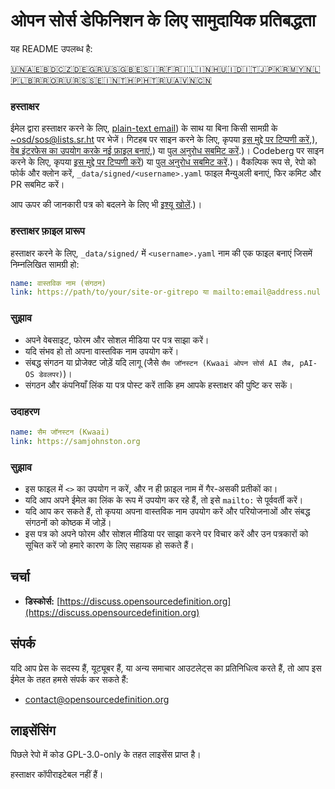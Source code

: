 # ओपन सोर्स डेफिनिशन के लिए सामुदायिक प्रतिबद्धता

यह README उपलब्ध है:
<!-- TRANSLATIONS_START -->
[🇺🇳](README.md)[🇦🇪](README-ar-AE.md)[🇧🇩](README-bn-BD.md)[🇨🇿](README-cs-CZ.md)[🇩🇪](README-de-DE.md)[🇬🇷](README-el-GR.md)[🇺🇸](README-en-US.md)[🇬🇧](README-en-GB.md)[🇪🇸](README-es-ES.md)[🇮🇷](README-fa-IR.md)[🇫🇷](README-fr-FR.md)[🇮🇱](README-he-IL.md)[🇮🇳](README-hi-IN.md)[🇭🇺](README-hu-HU.md)[🇮🇩](README-id-ID.md)[🇮🇹](README-it-IT.md)[🇯🇵](README-ja-JP.md)[🇰🇷](README-ko-KR.md)[🇲🇾](README-ms-MY.md)[🇳🇱](README-nl-NL.md)[🇵🇱](README-pl-PL.md)[🇧🇷](README-pt-BR.md)[🇷🇴](README-ro-RO.md)[🇷🇺](README-ru-RU.md)[🇷🇸](README-sr-RS.md)[🇸🇪](README-sv-SE.md)[🇮🇳](README-ta-IN.md)[🇹🇭](README-th-TH.md)[🇵🇭](README-tl-PH.md)[🇹🇷](README-tr-TR.md)[🇺🇦](README-uk-UA.md)[🇻🇳](README-vi-VN.md)[🇨🇳](README-zh-CN.md)
<!-- TRANSLATIONS_END -->

### हस्ताक्षर

ईमेल द्वारा हस्ताक्षर करने के लिए, [plain-text email](https://useplaintext.email/)) के साथ या बिना किसी सामग्री के [~osd/sos@lists.sr.ht](mailto:~osd/sos@lists.sr.ht) पर भेजें।
गिटहब पर साइन करने के लिए, कृपया [इस मुद्दे पर टिप्पणी करें](https://github.com/OpenSourceDefinition/sos/issues/1),), [वेब इंटरफेस का उपयोग करके नई फ़ाइल बनाएं](https://github.com/OpenSourceDefinition/sos/new/main/_data/signed),) या [पुल अनुरोध सबमिट करें](https://github.com/OpenSourceDefinition/sos/pulls).)।
Codeberg पर साइन करने के लिए, कृपया [इस मुद्दे पर टिप्पणी करें](https://codeberg.org/osd/sos/issues/1)) या [पुल अनुरोध सबमिट करें](https://codeberg.org/osd/sos/pulls).)।
वैकल्पिक रूप से, रेपो को फोर्क और क्लोन करें, `_data/signed/<username>.yaml` फाइल मैन्युअली बनाएं, फिर कमिट और PR सबमिट करें।

आप ऊपर की जानकारी पत्र को बदलने के लिए भी [इश्यू खोलें](https://codeberg.org/osd/sos/issues).)।

### हस्ताक्षर फ़ाइल प्रारूप

हस्ताक्षर करने के लिए, `_data/signed/` में `<username>.yaml` नाम की एक फाइल बनाएं जिसमें निम्नलिखित सामग्री हो:

```yaml
name: वास्तविक नाम (संगठन)
link: https://path/to/your/site-or-gitrepo या mailto:email@address.nul
```

### सुझाव
- अपने वेबसाइट, फोरम और सोशल मीडिया पर पत्र साझा करें।
- यदि संभव हो तो अपना वास्तविक नाम उपयोग करें।
- संबद्ध संगठन या प्रोजेक्ट जोड़ें यदि लागू (जैसे `सैम जॉनस्टन (Kwaai ओपन सोर्स AI लैब, pAI-OS डेवलपर)`)।
- संगठन और कंपनियाँ लिंक या पत्र पोस्ट करें ताकि हम आपके हस्ताक्षर की पुष्टि कर सकें।

### उदाहरण

```yaml
name: सैम जॉनस्टन (Kwaai)
link: https://samjohnston.org
```

### सुझाव

- इस फाइल में `<>` का उपयोग न करें, और न ही फ़ाइल नाम में गैर-असकी प्रतीकों का।
- यदि आप अपने ईमेल का लिंक के रूप में उपयोग कर रहे हैं, तो इसे `mailto:` से पूर्ववर्ती करें।
- यदि आप कर सकते हैं, तो कृपया अपना वास्तविक नाम उपयोग करें और परियोजनाओं और संबद्ध संगठनों को कोष्ठक में जोड़ें।
- इस पत्र को अपने फोरम और सोशल मीडिया पर साझा करने पर विचार करें और उन पत्रकारों को सूचित करें जो हमारे कारण के लिए सहायक हो सकते हैं।

## चर्चा

- **डिस्कोर्स:** [https://discuss.opensourcedefinition.org](https://discuss.opensourcedefinition.org)

## संपर्क
यदि आप प्रेस के सदस्य हैं, यूट्यूबर हैं, या अन्य समाचार आउटलेट्स का प्रतिनिधित्व करते हैं, तो आप इस ईमेल के तहत हमसे संपर्क कर सकते हैं:
- [contact@opensourcedefinition.org](mailto:contact@opensourcedefinition.org)

## लाइसेंसिंग
पिछले रेपो में कोड GPL-3.0-only के तहत लाइसेंस प्राप्त है।

हस्ताक्षर कॉपीराइटेबल नहीं हैं।